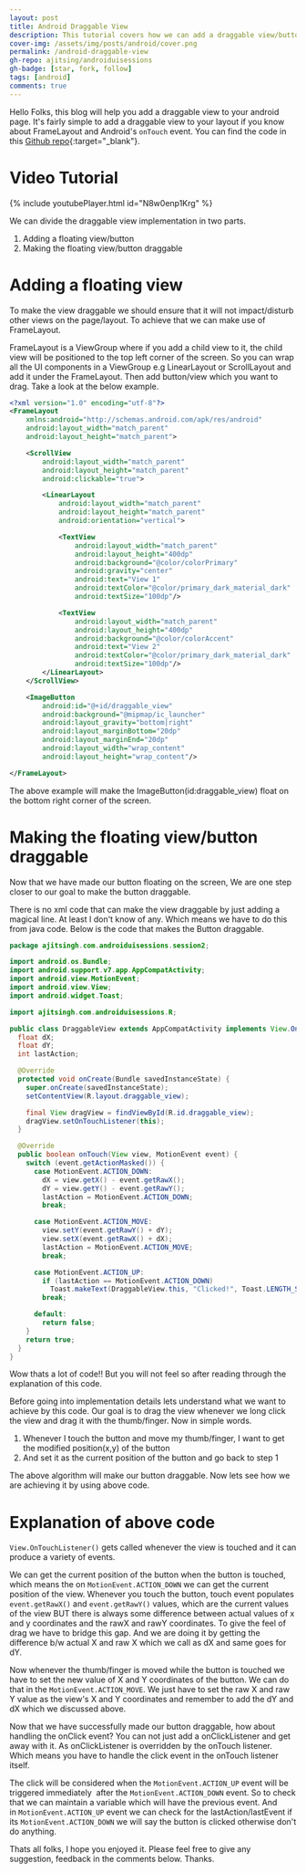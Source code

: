 ```yaml
---
layout: post
title: Android Draggable View
description: This tutorial covers how we can add a draggable view/button in the layout.
cover-img: /assets/img/posts/android/cover.png
permalink: /android-draggable-view
gh-repo: ajitsing/androiduisessions
gh-badge: [star, fork, follow]
tags: [android]
comments: true
---
```


Hello Folks, this blog will help you add a draggable view to your android page. It's fairly simple to add a draggable view to your layout if you know about FrameLayout and Android's ```onTouch``` event. You can find the code in this [Github repo](https://github.com/ajitsing/androiduisessions){:target="_blank"}.


# Video Tutorial

{% include youtubePlayer.html id="N8w0enp1Krg" %}
<br>

We can divide the draggable view implementation in two parts.

1. Adding a floating view/button
2. Making the floating view/button draggable

# Adding a floating view

To make the view draggable we should ensure that it will not impact/disturb other views on the page/layout. To achieve that we can make use of FrameLayout.

FrameLayout is a ViewGroup where if you add a child view to it, the child view will be positioned to the top left corner of the screen. So you can wrap all the UI components in a ViewGroup e.g LinearLayout or ScrollLayout and add it under the FrameLayout. Then add button/view which you want to drag. Take a look at the below example.

```xml
<?xml version="1.0" encoding="utf-8"?>
<FrameLayout
    xmlns:android="http://schemas.android.com/apk/res/android"
    android:layout_width="match_parent"
    android:layout_height="match_parent">

    <ScrollView
        android:layout_width="match_parent"
        android:layout_height="match_parent"
        android:clickable="true">

        <LinearLayout
            android:layout_width="match_parent"
            android:layout_height="match_parent"
            android:orientation="vertical">

            <TextView
                android:layout_width="match_parent"
                android:layout_height="400dp"
                android:background="@color/colorPrimary"
                android:gravity="center"
                android:text="View 1"
                android:textColor="@color/primary_dark_material_dark"
                android:textSize="100dp"/>

            <TextView
                android:layout_width="match_parent"
                android:layout_height="400dp"
                android:background="@color/colorAccent"
                android:text="View 2"
                android:textColor="@color/primary_dark_material_dark"
                android:textSize="100dp"/>
        </LinearLayout>
    </ScrollView>

    <ImageButton
        android:id="@+id/draggable_view"
        android:background="@mipmap/ic_launcher"
        android:layout_gravity="bottom|right"
        android:layout_marginBottom="20dp"
        android:layout_marginEnd="20dp"
        android:layout_width="wrap_content"
        android:layout_height="wrap_content"/>

</FrameLayout>
```

The above example will make the ImageButton(id:draggable_view) float on the bottom right corner of the screen.

# Making the floating view/button draggable

Now that we have made our button floating on the screen, We are one step closer to our goal to make the button draggable.

There is no xml code that can make the view draggable by just adding a magical line. At least I don't know of any. Which means we have to do this from java code. Below is the code that makes the Button draggable.

```java
package ajitsingh.com.androiduisessions.session2;

import android.os.Bundle;
import android.support.v7.app.AppCompatActivity;
import android.view.MotionEvent;
import android.view.View;
import android.widget.Toast;

import ajitsingh.com.androiduisessions.R;

public class DraggableView extends AppCompatActivity implements View.OnTouchListener {
  float dX;
  float dY;
  int lastAction;

  @Override
  protected void onCreate(Bundle savedInstanceState) {
    super.onCreate(savedInstanceState);
    setContentView(R.layout.draggable_view);

    final View dragView = findViewById(R.id.draggable_view);
    dragView.setOnTouchListener(this);
  }

  @Override
  public boolean onTouch(View view, MotionEvent event) {
    switch (event.getActionMasked()) {
      case MotionEvent.ACTION_DOWN:
        dX = view.getX() - event.getRawX();
        dY = view.getY() - event.getRawY();
        lastAction = MotionEvent.ACTION_DOWN;
        break;

      case MotionEvent.ACTION_MOVE:
        view.setY(event.getRawY() + dY);
        view.setX(event.getRawX() + dX);
        lastAction = MotionEvent.ACTION_MOVE;
        break;

      case MotionEvent.ACTION_UP:
        if (lastAction == MotionEvent.ACTION_DOWN)
          Toast.makeText(DraggableView.this, "Clicked!", Toast.LENGTH_SHORT).show();
        break;

      default:
        return false;
    }
    return true;
  }
}
```

Wow thats a lot of code!! But you will not feel so after reading through the explanation of this code.

Before going into implementation details lets understand what we want to achieve by this code. Our goal is to drag the view whenever we long click the view and drag it with the thumb/finger. Now in simple words.

1. Whenever I touch the button and move my thumb/finger, I want to get the modified position(x,y) of the button
2. And set it as the current position of the button and go back to step 1

The above algorithm will make our button draggable. Now lets see how we are achieving it by using above code.

# Explanation of above code

```View.OnTouchListener()``` gets called whenever the view is touched and it can produce a variety of events.

We can get the current position of the button when the button is touched, which means the on ```MotionEvent.ACTION_DOWN``` we can get the current position of the view. Whenever you touch the button, touch event populates ```event.getRawX()``` and ```event.getRawY()``` values, which are the current values of the view BUT there is always some difference between actual values of x and y coordinates and the rawX and rawY coordinates. To give the feel of drag we have to bridge this gap. And we are doing it by getting the difference b/w actual X and raw X which we call as dX and same goes for dY.


Now whenever the thumb/finger is moved while the button is touched we have to set the new value of X and Y coordinates of the button. We can do that in the ```MotionEvent.ACTION_MOVE```. We just have to set the raw X and raw Y value as the view's X and Y coordinates and remember to add the dY and dX which we discussed above.

Now that we have successfully made our button draggable, how about handling the onClick event? You can not just add a onClickListener and get away with it. As onClickListener is overridden by the onTouch listener. Which means you have to handle the click event in the onTouch listener itself.

The click will be considered when the ```MotionEvent.ACTION_UP``` event will be triggered immediately  after the ```MotionEvent.ACTION_DOWN``` event. So to check that we can maintain a variable which will have the previous event. And in ```MotionEvent.ACTION_UP``` event we can check for the lastAction/lastEvent if its ```MotionEvent.ACTION_DOWN``` we will say the button is clicked otherwise don't do anything.

Thats all folks, I hope you enjoyed it. Please feel free to give any suggestion, feedback in the comments below. Thanks.
